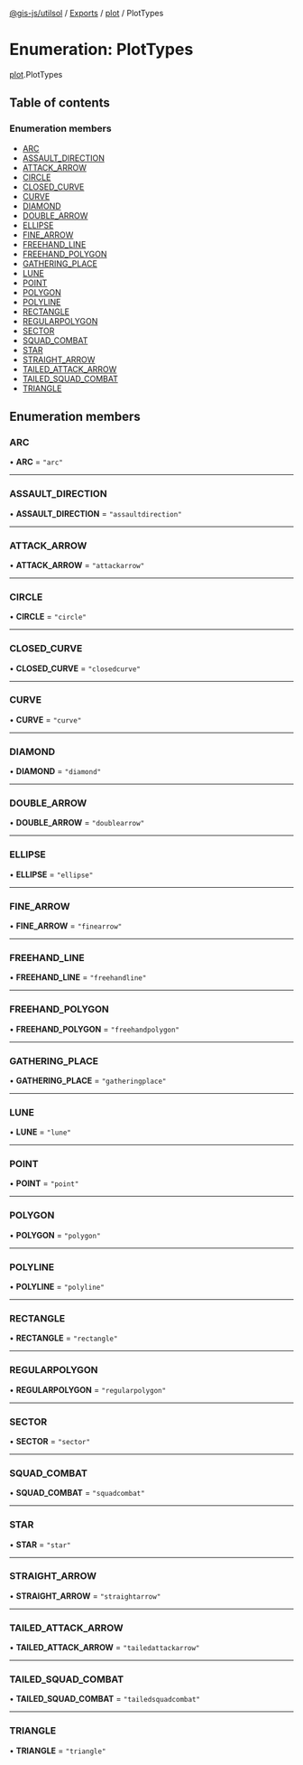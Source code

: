 [@gis-js/utilsol](../README.md) / [Exports](../modules.md) / [plot](../modules/plot.md) / PlotTypes

# Enumeration: PlotTypes

[plot](../modules/plot.md).PlotTypes

## Table of contents

### Enumeration members

- [ARC](plot.PlotTypes.md#arc)
- [ASSAULT\_DIRECTION](plot.PlotTypes.md#assault_direction)
- [ATTACK\_ARROW](plot.PlotTypes.md#attack_arrow)
- [CIRCLE](plot.PlotTypes.md#circle)
- [CLOSED\_CURVE](plot.PlotTypes.md#closed_curve)
- [CURVE](plot.PlotTypes.md#curve)
- [DIAMOND](plot.PlotTypes.md#diamond)
- [DOUBLE\_ARROW](plot.PlotTypes.md#double_arrow)
- [ELLIPSE](plot.PlotTypes.md#ellipse)
- [FINE\_ARROW](plot.PlotTypes.md#fine_arrow)
- [FREEHAND\_LINE](plot.PlotTypes.md#freehand_line)
- [FREEHAND\_POLYGON](plot.PlotTypes.md#freehand_polygon)
- [GATHERING\_PLACE](plot.PlotTypes.md#gathering_place)
- [LUNE](plot.PlotTypes.md#lune)
- [POINT](plot.PlotTypes.md#point)
- [POLYGON](plot.PlotTypes.md#polygon)
- [POLYLINE](plot.PlotTypes.md#polyline)
- [RECTANGLE](plot.PlotTypes.md#rectangle)
- [REGULARPOLYGON](plot.PlotTypes.md#regularpolygon)
- [SECTOR](plot.PlotTypes.md#sector)
- [SQUAD\_COMBAT](plot.PlotTypes.md#squad_combat)
- [STAR](plot.PlotTypes.md#star)
- [STRAIGHT\_ARROW](plot.PlotTypes.md#straight_arrow)
- [TAILED\_ATTACK\_ARROW](plot.PlotTypes.md#tailed_attack_arrow)
- [TAILED\_SQUAD\_COMBAT](plot.PlotTypes.md#tailed_squad_combat)
- [TRIANGLE](plot.PlotTypes.md#triangle)

## Enumeration members

### ARC

• **ARC** = `"arc"`

___

### ASSAULT\_DIRECTION

• **ASSAULT\_DIRECTION** = `"assaultdirection"`

___

### ATTACK\_ARROW

• **ATTACK\_ARROW** = `"attackarrow"`

___

### CIRCLE

• **CIRCLE** = `"circle"`

___

### CLOSED\_CURVE

• **CLOSED\_CURVE** = `"closedcurve"`

___

### CURVE

• **CURVE** = `"curve"`

___

### DIAMOND

• **DIAMOND** = `"diamond"`

___

### DOUBLE\_ARROW

• **DOUBLE\_ARROW** = `"doublearrow"`

___

### ELLIPSE

• **ELLIPSE** = `"ellipse"`

___

### FINE\_ARROW

• **FINE\_ARROW** = `"finearrow"`

___

### FREEHAND\_LINE

• **FREEHAND\_LINE** = `"freehandline"`

___

### FREEHAND\_POLYGON

• **FREEHAND\_POLYGON** = `"freehandpolygon"`

___

### GATHERING\_PLACE

• **GATHERING\_PLACE** = `"gatheringplace"`

___

### LUNE

• **LUNE** = `"lune"`

___

### POINT

• **POINT** = `"point"`

___

### POLYGON

• **POLYGON** = `"polygon"`

___

### POLYLINE

• **POLYLINE** = `"polyline"`

___

### RECTANGLE

• **RECTANGLE** = `"rectangle"`

___

### REGULARPOLYGON

• **REGULARPOLYGON** = `"regularpolygon"`

___

### SECTOR

• **SECTOR** = `"sector"`

___

### SQUAD\_COMBAT

• **SQUAD\_COMBAT** = `"squadcombat"`

___

### STAR

• **STAR** = `"star"`

___

### STRAIGHT\_ARROW

• **STRAIGHT\_ARROW** = `"straightarrow"`

___

### TAILED\_ATTACK\_ARROW

• **TAILED\_ATTACK\_ARROW** = `"tailedattackarrow"`

___

### TAILED\_SQUAD\_COMBAT

• **TAILED\_SQUAD\_COMBAT** = `"tailedsquadcombat"`

___

### TRIANGLE

• **TRIANGLE** = `"triangle"`
